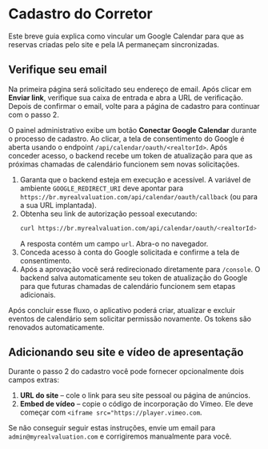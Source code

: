 # Cadastro do Corretor

Este breve guia explica como vincular um Google Calendar para que as reservas criadas pelo site e pela IA permaneçam sincronizadas.

## Verifique seu email

Na primeira página será solicitado seu endereço de email. Após clicar em **Enviar link**, verifique sua caixa de entrada e abra a URL de verificação. Depois de confirmar o email, volte para a página de cadastro para continuar com o passo 2.

O painel administrativo exibe um botão **Conectar Google Calendar** durante o processo de cadastro. Ao clicar, a tela de consentimento do Google é aberta usando o endpoint `/api/calendar/oauth/<realtorId>`. Após conceder acesso, o backend recebe um token de atualização para que as próximas chamadas de calendário funcionem sem novas solicitações.

1. Garanta que o backend esteja em execução e acessível. A variável de ambiente `GOOGLE_REDIRECT_URI` deve apontar para
   `https://br.myrealvaluation.com/api/calendar/oauth/callback` (ou para a sua URL implantada).
2. Obtenha seu link de autorização pessoal executando:
   ```bash
   curl https://br.myrealvaluation.com/api/calendar/oauth/<realtorId>
   ```
   A resposta contém um campo `url`. Abra-o no navegador.
3. Conceda acesso à conta do Google solicitada e confirme a tela de consentimento.
4. Após a aprovação você será redirecionado diretamente para `/console`. O backend
   salva automaticamente seu token de atualização do Google para que futuras chamadas de calendário funcionem
   sem etapas adicionais.

Após concluir esse fluxo, o aplicativo poderá criar, atualizar e excluir
eventos de calendário sem solicitar permissão novamente. Os tokens são
renovados automaticamente.

## Adicionando seu site e vídeo de apresentação

Durante o passo 2 do cadastro você pode fornecer opcionalmente dois campos extras:

1. **URL do site** – cole o link para seu site pessoal ou página de anúncios.
2. **Embed de vídeo** – copie o código de incorporação do Vimeo. Ele deve começar
   com `<iframe src="https://player.vimeo.com`.

Se não conseguir seguir estas instruções, envie um email para
`admin@myrealvaluation.com` e corrigiremos manualmente para você.

